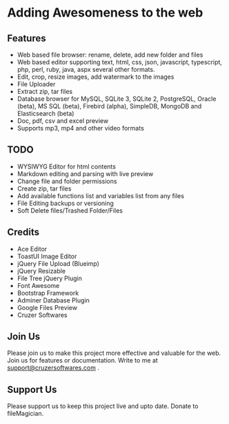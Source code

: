 # Adding Awesomeness to the web

## Features

- Web based file browser: rename, delete, add new folder and files
- Web based editor supporting text, html, css, json, javascript, typescript, 
  php, perl, ruby, java, aspx several other formats.
- Edit, crop, resize images, add watermark to the images
- File Uploader
- Extract zip, tar files
- Database browser for MySQL, SQLite 3, SQLite 2, PostgreSQL, Oracle (beta), 
  MS SQL (beta), Firebird (alpha), SimpleDB, MongoDB and Elasticsearch (beta)
- Doc, pdf, csv and excel preview
- Supports mp3, mp4 and other video formats


## TODO

- WYSIWYG Editor for html contents
- Markdown editing and parsing with live preview
- Change file and folder permissions
- Create zip, tar files
- Add available functions list and variables list from any files
- File Editing backups or versioning
- Soft Delete files/Trashed Folder/Files


## Credits

- Ace Editor
- ToastUI Image Editor
- jQuery File Upload (Blueimp)
- jQuery Resizable
- File Tree jQuery Plugin
- Font Awesome
- Bootstrap Framework
- Adminer Database Plugin
- Google Files Preview
- Cruzer Softwares


## Join Us

Please join us to make this project more effective and valuable for the web. Join us for features or documentation.
Write to me at support@cruzersoftwares.com .

## Support Us

Please support us to keep this project live and upto date. Donate to fileMagician.


